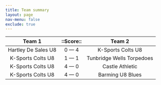 ```yaml
---
title: Team summary
layout: page
nav-menu: false
exclude: true
---
```




|       Team 1        |  ::Score::  |          Team 2           |
|:-------------------:|:-----------:|:-------------------------:|
| Hartley De Sales U8 | 0 &mdash; 4 |     K-Sports Colts U8     |
|  K-Sports Colts U8  | 1 &mdash; 1 | Tunbridge Wells Torpedoes |
|  K-Sports Colts U8  | 4 &mdash; 0 |      Castle Athletic      |
|  K-Sports Colts U8  | 4 &mdash; 0 |     Barming U8 Blues      |

 <br /><br /><br />